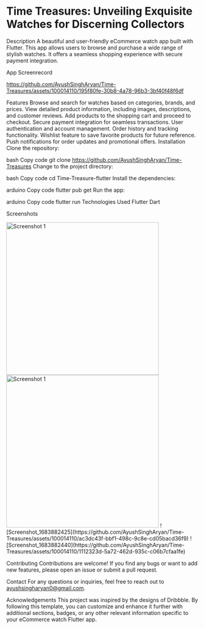 # Time Treasures: Unveiling Exquisite Watches for Discerning Collectors

Description
A beautiful and user-friendly eCommerce watch app built with Flutter. This app allows users to browse and purchase a wide range of stylish watches. It offers a seamless shopping experience with secure payment integration.

App Screenrecord

https://github.com/AyushSinghAryan/Time-Treasures/assets/100014110/195f80fe-30b8-4a78-96b3-3bf40f48f6df




Features
Browse and search for watches based on categories, brands, and prices.
View detailed product information, including images, descriptions, and customer reviews.
Add products to the shopping cart and proceed to checkout.
Secure payment integration for seamless transactions.
User authentication and account management.
Order history and tracking functionality.
Wishlist feature to save favorite products for future reference.
Push notifications for order updates and promotional offers.
Installation
Clone the repository:

bash
Copy code
git clone https://github.com/AyushSinghAryan/Time-Treasures
Change to the project directory:

bash
Copy code
cd Time-Treasure-flutter
Install the dependencies:

arduino
Copy code
flutter pub get
Run the app:

arduino
Copy code
flutter run
Technologies Used
Flutter
Dart

Screenshots


<img src="https://github-production-user-asset-6210df.s3.amazonaws.com/100014110/237925814-acc585aa-81c2-43a0-8ed3-c4295cac571e.png" alt="Screenshot 1" width="400">

<img src="https://user-images.githubusercontent.com/100014110/237930704-707d99d3-f632-4a6f-8a3e-2c484c2d5f38.png" alt="Screenshot 1" width="400">
![Screenshot_1683882425](https://github.com/AyushSinghAryan/Time-Treasures/assets/100014110/ac3dc43f-bbf1-498c-9c8e-cd05bacd36f9)
![Screenshot_1683882440](https://github.com/AyushSinghAryan/Time-Treasures/assets/100014110/1112323d-5a72-462d-935c-c06b7cfaa1fe)


Contributing
Contributions are welcome! If you find any bugs or want to add new features, please open an issue or submit a pull request.

Contact
For any questions or inquiries, feel free to reach out to ayushsingharyan0@gmail.com.

Acknowledgements
This project was inspired by the designs of Dribbble.
By following this template, you can customize and enhance it further with additional sections, badges, or any other relevant information specific to your eCommerce watch Flutter app.
